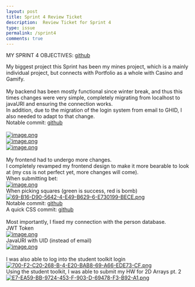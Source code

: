 ```yaml
---
layout: post
title: Sprint 4 Review Ticket
description:  Review Ticket for Sprint 4
type: issue
permalink: /sprint4
comments: true
---
```


MY SPRINT 4 OBJECTIVES: [github](https://github.com/nighthawkcoders/portfolio_2025/issues/622#issuecomment-2552724061)<br>

My biggest project this Sprint has been my mines project, which is a mainly individual project, but connects with Portfolio as a whole with Casino and Gamify.<br>
<br>
My backend has been mostly functional since winter break, and thus this times changes were very simple, completely migrating from localhost to javaURI and ensuring the connection works.<br>
In addition, due to the migration of the login system from email to GHID, I also needed to adapt to that change.<br>
Notable commit: [github](https://github.com/CSA-Coders-2025/CSA_Combined_Backend_Fork/commit/c7bd9e8d27d64abf668cb5facb118d6872b53608)<br>
<br>
[![image.png](https://i.postimg.cc/pLXMYJgq/image.png)](https://postimg.cc/Czt2wkMq)<br>
[![image.png](https://i.postimg.cc/YSTc7Kjs/image.png)](https://postimg.cc/zLw2wQCC)<br>
[![image.png](https://i.postimg.cc/SRpwX66L/image.png)](https://postimg.cc/phq04n1y)<br>
<br>
My frontend had to undergo more changes.<br>
I completely revamped my frontend design to make it more bearable to look at (my css is not perfect yet, more changes will come).<br>
When submitting bet:<br>
[![image.png](https://i.postimg.cc/zDnssQNx/image.png)](https://postimg.cc/gr2tRNnh)<br>
When picking squares (green is success, red is bomb)<br>
[![69-B16-D90-5642-4-E49-B629-6-E730199-BECE.png](https://i.postimg.cc/T3SNLjGy/69-B16-D90-5642-4-E49-B629-6-E730199-BECE.png)](https://postimg.cc/WdGwxkdj)<br>
Notable commit: [github](https://github.com/CSA-Coders-2025/CSA_Combined_Frontend_Fork/commit/c05ac5612e9bd76b1f6597b1bdb70d7ffaefc4fc)<br>
A quick CSS commit: [github](https://github.com/CSA-Coders-2025/CSA_Combined_Frontend_Fork/commit/b7c8f05ba40462fb2775e4f1299a700a103b3fc3)<br>
<br>
Most importantly, I fixed my connection with the person database.<br>
JWT Token<br>
[![image.png](https://i.postimg.cc/FKdqDWGg/image.png)](https://postimg.cc/CZ0mK43z)<br>
JavaURI with UID (instead of email)<br>
[![image.png](https://i.postimg.cc/0jfHbL2x/image.png)](https://postimg.cc/YLvxPDWy)
<br><br>
I was also able to log into the student toolkit login<br>
[![700-F2-C20-268-B-4-E20-BAB8-69-A66-EDE73-CF.png](https://i.postimg.cc/15ZQ4qs5/700-F2-C20-268-B-4-E20-BAB8-69-A66-EDE73-CF.png)](https://postimg.cc/qgQY5gN9)<br>
Using the student toolkit, I was able to submit my HW for 2D Arrays pt. 2<br>
[![E7-EA59-BB-9724-453-F-903-D-69478-F3-B92-A1.png](https://i.postimg.cc/DzSDxvnM/E7-EA59-BB-9724-453-F-903-D-69478-F3-B92-A1.png)](https://postimg.cc/GB1q21BF)